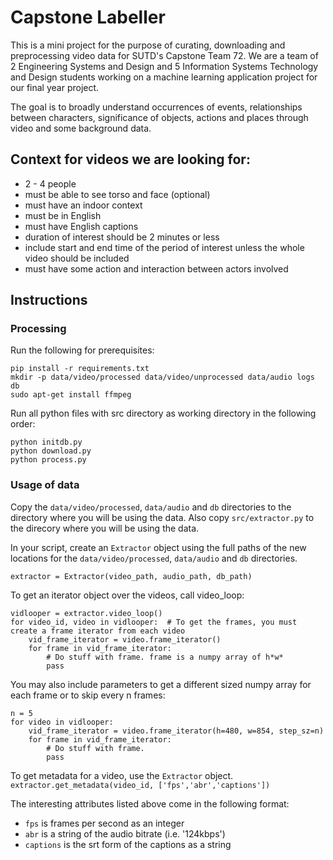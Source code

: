 # Capstone Labeller

This is a mini project for the purpose of curating, downloading and preprocessing video data for
SUTD's Capstone Team 72. We are a team of 2 Engineering Systems and Design and 5 Information
Systems Technology and Design students working on a machine learning application project for our
final year project.

The goal is to broadly understand occurrences of events, relationships between characters,
significance of objects, actions and places through video and some background data.

## Context for videos we are looking for:
- 2 - 4 people
- must be able to see torso and face (optional)
- must have an indoor context
- must be in English
- must have English captions
- duration of interest should be 2 minutes or less
- include start and end time of the period of interest unless the whole video should be included
- must have some action and interaction between actors involved

## Instructions
### Processing

Run the following for prerequisites:
```
pip install -r requirements.txt
mkdir -p data/video/processed data/video/unprocessed data/audio logs db
sudo apt-get install ffmpeg
```

Run all python files with src directory as working directory in the following order:
```
python initdb.py
python download.py
python process.py
```

### Usage of data

Copy the `data/video/processed`, `data/audio` and `db` directories to the directory where you will be using the data. Also copy `src/extractor.py` to the direcory where you will be using the data.

In your script, create an `Extractor` object using the full paths of the new locations for the `data/video/processed`, `data/audio` and `db` directories.

```extractor = Extractor(video_path, audio_path, db_path)```

To get an iterator object over the videos, call video_loop:

```
vidlooper = extractor.video_loop()
for video_id, video in vidlooper:  # To get the frames, you must create a frame iterator from each video
    vid_frame_iterator = video.frame_iterator()
    for frame in vid_frame_iterator:
        # Do stuff with frame. frame is a numpy array of h*w*
        pass
```

You may also include parameters to get a different sized numpy array for each frame or to skip every n frames:
```
n = 5
for video in vidlooper:
    vid_frame_iterator = video.frame_iterator(h=480, w=854, step_sz=n)
    for frame in vid_frame_iterator:
        # Do stuff with frame.
        pass
```

To get metadata for a video, use the `Extractor` object.
`extractor.get_metadata(video_id, ['fps','abr','captions'])`

The interesting attributes listed above come in the following format:
- `fps` is frames per second as an integer
- `abr` is a string of the audio bitrate (i.e. '124kbps')
- `captions` is the srt form of the captions as a string
